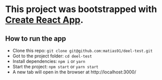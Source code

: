 # This project was bootstrapped with [Create React App](https://github.com/facebook/create-react-app).

## How to run the app

- Clone this repo: `git clone git@github.com:matias91/deel-test.git`
- Got to the project folder: `cd deel-test`
- Install dependencies: `npm i` or `yarn`
- Start the project: `npm start` or `yarn start`
- A new tab will open in the browser at http://localhost:3000/

